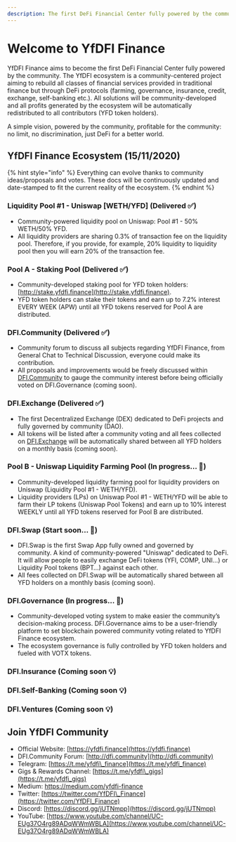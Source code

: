 ```yaml
---
description: The first DeFi Financial Center fully powered by the community.
---
```


# Welcome to YfDFI Finance

YfDFI Finance aims to become the first DeFi Financial Center fully powered by the community. The YfDFI ecosystem is a community-centered project aiming to rebuild all classes of financial services provided in traditional finance but through DeFi protocols \(farming, governance, insurance, credit, exchange, self-banking etc.\). All solutions will be community-developed and all profits generated by the ecosystem will be automatically redistributed to all contributors \(YFD token holders\).

A simple vision, powered by the community, profitable for the community: no limit, no discrimination, just DeFi for a better world.

## YfDFI Finance Ecosystem \(15/11/2020\)

{% hint style="info" %}
 Everything can evolve thanks to community ideas/proposals and votes. These docs will be continuously updated and date-stamped to fit the current reality of the ecosystem.
{% endhint %}

### Liquidity Pool \#1 - Uniswap \[WETH/YFD\] \(Delivered ✅\)

* Community-powered liquidity pool on Uniswap: Pool \#1 - 50% WETH/50% YFD.
* All liquidity providers are sharing 0.3% of transaction fee on the liquidity pool. Therefore, if you provide, for example, 20% liquidity to liquidity pool then you will earn 20% of the transaction fee.

### Pool A - Staking Pool \(Delivered ✅\)

* Community-developed staking pool for YFD token holders: [http://stake.yfdfi.finance](http://stake.yfdfi.finance).
* YFD token holders can stake their tokens and earn up to 7.2% interest EVERY WEEK \(APW\) until all YFD tokens reserved for Pool A are distributed.

### DFI.Community \(Delivered ✅\)

* Community forum to discuss all subjects regarding YfDFI Finance, from General Chat to Technical Discussion, everyone could make its contribution.
* All proposals and improvements would be freely discussed within [DFI.Community](http://dfi.community) to gauge the community interest before being officially voted on DFI.Governance \(coming soon\).

### DFI.Exchange \(Delivered ✅\)

* The first Decentralized Exchange \(DEX\) dedicated to DeFi projects and fully governed by community \(DAO\).
* All tokens will be listed after a community voting and all fees collected on [DFI.Exchange](https://dfi.exchange) will be automatically shared between all YFD holders on a monthly basis \(coming soon\).

### Pool B - Uniswap Liquidity Farming Pool \(In progress… 🔄\)

* Community-developed liquidity farming pool for liquidity providers on Uniswap \(Liquidity Pool \#1 - WETH/YFD\).
* Liquidity providers \(LPs\) on Uniswap Pool \#1 - WETH/YFD will be able to farm their LP tokens \(Uniswap Pool Tokens\) and earn up to 10% interest WEEKLY until all YFD tokens reserved for Pool B are distributed.

### DFI.Swap \(Start soon… 🔄\)

* DFI.Swap is the first Swap App fully owned and governed by community. A kind of community-powered "Uniswap" dedicated to DeFi. It will allow people to easily exchange DeFi tokens \(YFI, COMP, UNI…\) or Liquidity Pool tokens \(BPT…\) against each other.
* All fees collected on DFI.Swap will be automatically shared between all YFD holders on a monthly basis \(coming soon\).

### DFI.Governance \(In progress… 🔄\)

* Community-developed voting system to make easier the community’s decision-making process. DFI.Governance aims to be a user-friendly platform to set blockchain powered community voting related to YfDFI Finance ecosystem.
* The ecosystem governance is fully controlled by YFD token holders and fueled with VOTX tokens.

### DFI.Insurance \(Coming soon 💡\)

### DFI.Self-Banking \(Coming soon 💡\)

### DFI.Ventures \(Coming soon 💡\)

## Join YfDFI Community

* Official Website: [https://yfdfi.finance](https://yfdfi.finance)
* DFI.Community Forum: [http://dfi.community](http://dfi.community)
* Telegram: [https://t.me/yfdfi\_finance](https://t.me/yfdfi_finance)
* Gigs & Rewards Channel: [https://t.me/yfdfi\_gigs](https://t.me/yfdfi_gigs)
* Medium: [https://medium.com/yfdfi-finance ](https://medium.com/yfdfi-finance%20)
* Twitter: [https://twitter.com/YfDFI\_Finance](https://twitter.com/YfDFI_Finance)
* Discord: [https://discord.gg/jUTNmpp](https://discord.gg/jUTNmpp)
* YouTube: [https://www.youtube.com/channel/UC-EUg37O4rg89ADqWWmWBLA](https://www.youtube.com/channel/UC-EUg37O4rg89ADqWWmWBLA)



